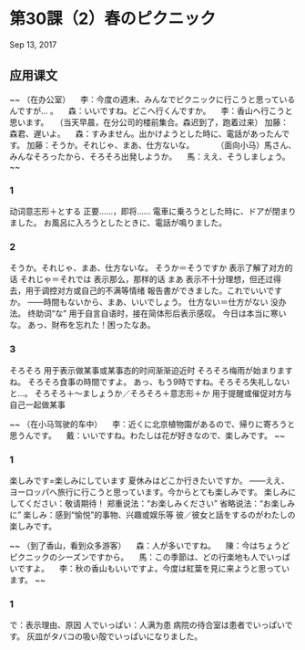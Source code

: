 # 第30課（2）春のピクニック
Sep 13, 2017

## 应用课文
~~
（在办公室）
　李：今度の週末、みんなでピクニックに行こうと思っているんですが… 。
　森：いいですね。どこへ行くんですか。 
　李：香山ヘ行こうと思います。
 
（当天早晨，在分公司的楼前集合。森迟到了，跑着过来）
加藤：森君、遅いよ。 
　森：すみません。出かけようとした時に、電話があったんです。 
加藤：そうか。それじゃ、まあ、仕方ないな。 
　　　（面向小马）馬さん、みんなそろったから、そろそろ出発しようか。 
　馬：ええ、そうしましょう。
~~

### 1
动词意志形＋とする
正要……，即将……
電車に乗ろうとした時に、ドアが閉まりました。
お風呂に入ろうとしたときに、電話が鳴りました。
### 2
そうか。それじゃ、まあ、仕方ないな。
そうか＝そうですか
表示了解了对方的话
それじゃ＝それでは
表示那么，那样的话
まあ
表示不十分理想，但还过得去，用于调控对方或自己的不满等情绪
報告書ができました。これでいいですか。
——時間もないから、まあ、いいでしょう。
仕方ない＝仕方がない
没办法。
终助词“な”
用于自言自语时，接在简体形后表示感叹。
今日は本当に寒いな。
あっ、財布を忘れた！困ったなあ。
### 3
そろそろ
用于表示做某事或某事态的时间渐渐迫近时
そろそろ梅雨が始まりますね。
そろそろ食事の時間ですよ。
あっ、もう9時ですね。そろそろ失礼しないと…。
そろそろ＋～ましょうか／そろそろ＋意志形＋か
用于提醒或催促对方与自己一起做某事

~~
（在小马驾驶的车中）
　李：近くに北京植物園があるので、帰りに寄ろうと思うんです。 
　戴：いいですね。わたしは花が好きなので、楽しみです。 
~~

### 1
楽しみです=楽しみにしています
夏休みはどこか行きたいですか。
——ええ、ヨーロッパへ旅行に行こうと思っています。今からとても楽しみです。
楽しみにしてください：敬请期待！
郑重说法：“お楽しみください”
省略说法：“お楽しみに”
楽しみ：感到“愉悦”的事物、兴趣或娱乐等
彼／彼女と話をするのがわたしの楽しみです。

~~
（到了香山，看到众多游客）
　森：人が多いですね。 
　陳：今はちょうどピクニックのシーズンですから。 
　馬：この季節は、どの行楽地も人でいっぱいですよ。 
　李：秋の香山もいいですよ。今度は紅葉を見に来ようと思っています。
~~

### 1
で：表示理由、原因
人でいっぱい：人满为患
病院の待合室は患者でいっぱいです。
灰皿がタバコの吸い殻でいっぱいになりました。
